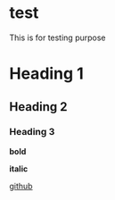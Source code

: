# test
This is for testing purpose

# Heading 1
## Heading 2
### Heading 3
**bold**

**italic**

[github](https://github.com/)

